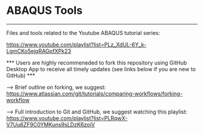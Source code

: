 # ABAQUS Tools
----------------
Files and tools related to the Youtube ABAQUS tutorial series:
 
https://www.youtube.com/playlist?list=PLz_XdUL-6Y_k-LgmCKo5ejqRAGpfXPk23

*** Users are highly recommeneded to fork this repository using GitHub Desktop App to receive all timely updates  (see links below if you are new to GitHub) *** 

--> Brief outline on forking, we suggest: https://www.atlassian.com/git/tutorials/comparing-workflows/forking-workflow

--> Full introduction to Git and GitHub, we suggest watching this playlist: https://www.youtube.com/playlist?list=PLRqwX-V7Uu6ZF9C0YMKuns9sLDzK6zoiV
